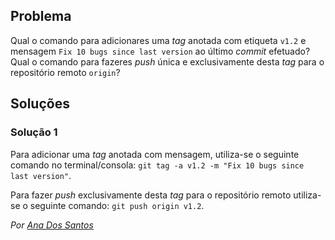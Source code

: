 ## Problema

Qual o comando para adicionares uma _tag_ anotada com etiqueta `v1.2` e
mensagem `Fix 10 bugs since last version` ao último _commit_ efetuado? Qual o
comando para fazeres _push_ única e exclusivamente desta _tag_ para o
repositório remoto `origin`?

## Soluções

### Solução 1

Para adicionar uma _tag_ anotada com mensagem, utiliza-se o seguinte
comando no terminal/consola:
`git tag -a v1.2 -m "Fix 10 bugs since last version"`.

Para fazer _push_ exclusivamente desta _tag_ para o repositório remoto
utiliza-se o seguinte comando: `git push origin v1.2`.

*Por [Ana Dos Santos](https://github.com/AnSantos99)*
